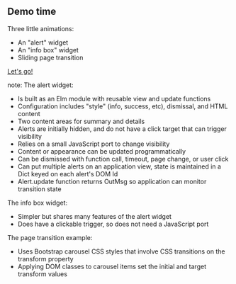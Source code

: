 ##  Demo time

Three little animations:

<ul>
<li class="fragment">An "alert" widget
<li class="fragment">An "info box" widget
<li class="fragment">Sliding page transition
</ul>

<a class="fragment" href="http://localhost:8000/">Let's go!</a>

note:
The alert widget:
* Is built as an Elm module with reusable view and update functions
* Configuration includes "style" (info, success, etc), dismissal, and HTML content
* Two content areas for summary and details
* Alerts are initially hidden, and do not have a click target that can trigger visibility
* Relies on a small JavaScript port to change visibility
* Content or appearance can be updated programmatically
* Can be dismissed with function call, timeout, page change, or user click
* Can put multiple alerts on an application view, state is maintained in a Dict keyed on each alert's DOM Id
* Alert.update function returns OutMsg so application can monitor transition state

The info box widget:
* Simpler but shares many features of the alert widget
* Does have a clickable trigger, so does not need a JavaScript port

The page transition example:
* Uses Bootstrap carousel CSS styles that involve CSS transitions on the transform property
* Applying DOM classes to carousel items set the initial and target transform values
